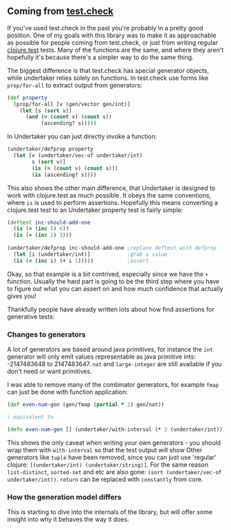 ## Coming from [test.check](https://github.com/clojure/test.check/)

If you've used test.check in the past you're probably in a pretty good position.
One of my goals with this library was to make it as approachable as possible for people coming from
test.check, or just from writing regular [clojure.test](https://clojure.github.io/clojure/clojure.test-api.html) 
tests. Many of the functions are the same, and where they aren't hopefully it's because there's a simpler way to do
the same thing. 

The biggest difference is that test.check has special generator objects, while undertaker relies solely on
functions. In test.check use forms like `prop/for-all` to extract output from generators:

```clojure
(def property
  (prop/for-all [v (gen/vector gen/int)]
    (let [s (sort v)]
      (and (= (count v) (count s))
           (ascending? s)))))
```

In Undertaker you can just directly invoke a function:

```clojure
(undertaker/defprop property
  (let [v (undertaker/vec-of undertaker/int)
        s (sort v)]
        (is (= (count v) (count s)))
        (is (ascending? s))))
```

This also shows the other main difference, that Undertaker is designed to work with clojure.test as much 
possible. It obeys the same conventions, where `is` is used to perform assertions. Hopefully this means
converting a clojure.test test to an Undertaker property test is fairly simple:

```clojure
(deftest inc-should-add-one
  (is (= (inc 5) 6))
  (is (= (inc 2) 3)))
  
(undertaker/defprop inc-should-add-one ;replace deftest with defprop
  (let [i (undertaker/int)]            ;grab a value
  (is (= (inc i) (+ i 1)))))           ;assert
```

Okay, so that example is a bit contrived, especially since we have the `+` function. 
Usually the hard part is going to be the third step where you have to figure out what you can assert on
and how much confidence that actually gives you!

Thankfully people have already written lots about how find assertions for generative tests:
<!--TODO: links-->

### Changes to generators

A lot of generators are based around java primitives, for instance the `int` generator will only emit values 
representable as java primitive ints: -2147483648 to 2147483647.
`nat` and `large-integer` are still available if you don't need or want primitives.

I was able to remove many of the combinator generators, for example `fmap` can just be done with function 
application: 

```clojure
(def even-num-gen (gen/fmap (partial * 2) gen/nat))

; equivalent to

(defn even-num-gen [] (undertaker/with-interval (* 2 (undertaker/int))))
```

This shows the only caveat when writing your own generators - you should wrap them with `with-interval`
so that the test output will show 
Other generators like `tuple` have been removed, since you can just use 'regular' clojure: 
`[(undertaker/int) (undertaker/string)]`. For the same reason `list-distinct`, `sorted-set` and etc are 
also gone: `(sort (undertaker/vec-of undertaker/int))`. `return` can be replaced with `constantly` from 
core.

### How the generation model differs

This is starting to dive into the internals of the library, but will offer some insight into why it behaves
the way it does.

<!--TODO: talk about set generation, etc -->
